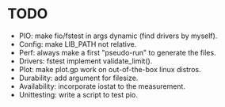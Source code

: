 TODO
====

- PIO: make fio/fstest in args dynamic (find drivers by myself).
- Config: make LIB_PATH not relative.
- Perf: always make a first "pseudo-run" to generate the files.
- Drivers: fstest implement validate_limit().
- Plot: make plot.gp work on out-of-the-box linux distros.
- Durability: add argument for filesize.
- Availability: incorporate iostat to the measurement.
- Unittesting: write a script to test pio.

